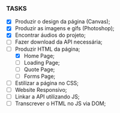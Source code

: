 ### TASKS

* [X] Produzir o design da página (Canvas);
* [X] Produzir as imagens e gifs (Photoshop);
* [X] Encontrar áudios do projeto;
* [ ] Fazer download da API necessária;
* [ ] Produzir HTML da página;
    * [X] Home Page;
    * [ ] Loading Page;
    * [ ] Quote Page;
    * [ ] Forms Page;
* [ ] Estilizar a página no CSS;
* [ ] Website Responsivo;
* [ ] Linkar a API utilizando JS;
* [ ] Transcrever o HTML no JS via DOM;